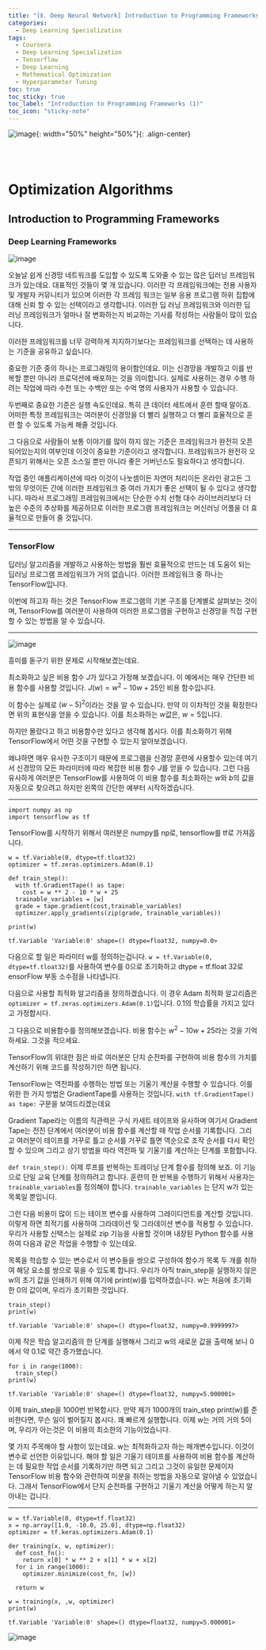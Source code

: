 ```yaml
---
title: "[Ⅱ. Deep Neural Network] Introduction to Programming Frameworks (1)"
categories:
  - Deep Learning Specialization
tags:
  - Coursera
  - Deep Learning Specialization
  - Tensorflow
  - Deep Learning
  - Mathematical Optimization
  - Hyperparameter Tuning
toc: true
toc_sticky: true
toc_label: "Introduction to Programming Frameworks (1)"
toc_icon: "sticky-note"
---
```


![image](https://user-images.githubusercontent.com/55765292/177095282-038ee3ed-f543-4793-9eff-f2d5ac239f36.png){: width="50%" height="50%"}{: .align-center}

<br><br>

# Optimization Algorithms

## Introduction to Programming Frameworks

### Deep Learning Frameworks

![image](https://user-images.githubusercontent.com/55765292/179641788-c387ce91-ce3e-44d9-a1ce-6904c886fcba.png)

오늘날 쉽게 신경망 네트워크를 도입할 수 있도록 도와줄 수 있는 많은 딥러닝 프레임워크가 있는데요. 대표적인 것들이 몇 개 있습니다. 이러한 각 프레임워크에는 전용 사용자 및 개발자 커뮤니티가 있으며 이러한 각 프레임 워크는 일부 응용 프로그램 하위 집합에 대해 신뢰 할 수 있는 선택이라고 생각합니다. 이러한 딥 러닝 프레임워크와 이러한 딥 러닝 프레임워크가 얼마나 잘 변화하는지 비교하는 기사를 작성하는 사람들이 많이 있습니다.

이러한 프레임워크를 너무 강력하게 지지하기보다는 프레임워크를 선택하는 데 사용하는 기준을 공유하고 싶습니다.

중요한 기준 중의 하나는 프로그래밍의 용이함인데요. 이는 신경망을 개발하고 이를 반복할 뿐만 아니라 프로덕션에 배포하는 것을 의미합니다. 실제로 사용하는 경우 수행 하려는 작업에 따라 수천 또는 수백만 또는 수억 명의 사용자가 사용할 수 있습니다.

두번째로 중요한 기준은 실행 속도인데요. 특히 큰 데이터 세트에서 훈련 할때 말이죠. 어떠한 특정 프레임워크는 여러분이 신경망을 더 빨리 실행하고 더 빨리 효율적으로 훈련 할 수 있도록 가능케 해줄 것입니다.

그 다음으로 사람들이 보통 이야기를 많이 하지 않는 기준은 프레임워크가 완전히 오픈되어있는지의 여부인데 이것이 중요한 기준이라고 생각합니다. 프레임워크가 완전히 오픈되기 위해서는 오픈 소스일 뿐만 아니라 좋은 거버넌스도 필요하다고 생각합니다.

작업 중인 애플리케이션에 따라 이것이 나눗셈이든 자연어 처리이든 온라인 광고든 그 밖의 무엇이든 간에 이러한 프레임워크 중 여러 가지가 좋은 선택이 될 수 있다고 생각합니다. 따라서 프로그래밍 프레임워크에서는 단순한 수치 선형 대수 라이브러리보다 더 높은 수준의 추상화를 제공하므로 이러한 프로그램 프레임워크는 머신러닝 어플을 더 효율적으로 만들어 줄 것입니다.

---

### TensorFlow

딥러닝 알고리즘을 개발하고 사용하는 방법을 훨씬 효율적으로 만드는 데 도움이 되는 딥러닝 프로그램 프레임워크가 거의 없습니다. 이러한 프레임워크 중 하나는 TensorFlow입니다.

이번에 하고자 하는 것은 TensorFlow 프로그램의 기본 구조를 단계별로 살펴보는 것이며, TensorFlow를 여러분이 사용하여 이러한 프로그램을 구현하고 신경망을 직접 구현할 수 있는 방법을 알 수 있습니다.

---

![image](https://user-images.githubusercontent.com/55765292/179642331-d38c9942-013f-4726-84f4-ed7e33dfa4af.png)

흥미를 돋구기 위한 문제로 시작해보겠는데요.

최소화하고 싶은 비용 함수 $J$가 있다고 가정해 보겠습니다. 이 예에서는 매우 간단한 비용 함수를 사용할 것입니다. $J(w) = w^2 -  10w + 25$인 비용 함수입니다.

이 함수는 실제로 $(w - 5)^2$이라는 것을 알 수 있습니다. 만약 이 이차적인 것을 확장한다면 위의 표현식을 얻을 수 있습니다. 이를 최소화하는 $w$값은, $w = 5$입니다.

하지만 몰랐다고 하고 비용함수만 있다고 생각해 봅시다. 이를 최소화하기 위해 TensorFlow에서 어떤 것을 구현할 수 있는지 알아보겠습니다.

왜냐하면 매우 유사한 구조이기 때문에 프로그램을 신경망 훈련에 사용할수 있는데 여기서 신경망의 모든 파라미터에 따라 복잡한 비용 함수 $J$를 얻을 수 있습니다. 그런 다음 유사하게 여러분은 TensorFlow를 사용하여 이 비용 함수를 최소화하는 $w$와 $b$의 값을 자동으로 찾으려고 하지만 왼쪽의 간단한 예부터 시작하겠습니다.

---

```
import numpy as np
import tensorflow as tf
```

TensorFlow를 시작하기 위해서 여러분은 numpy를 np로, tensorflow를 tf로 가져옵니다.

```
w = tf.Variable(0, dtype=tf.tloat32)
optimizer = tf.zeras.optimizers.Adam(0.1)

def train_step():
  with tf.GradientTape() as tape:
    cost = w ** 2 - 10 * w + 25
  trainable_variables = [w]
  grade = tape.gradient(cost,trainable_variables)
  optimizer.apply_gradients(zip(grade, trainable_variables))

print(w)
```
`tf.Variable 'Variable:0' shape=() dtype=float32, numpy=0.0>`

다음으로 할 일은 파라미터 w를 정의하는겁니다. `w = tf.Variable(0, dtype=tf.tloat32)`를 사용하여 변수를 0으로 초기화하고 dtype = tf.float 32로 ensorFlow 부동 소수점을 나타냅니다.

다음으로 사용할 최적화 알고리즘을 정의하겠습니다. 이 경우 Adam 최적화 알고리즘은 `optimizer = tf.zeras.optimizers.Adam(0.1)`입니다. 0.1의 학습률을 가지고 있다고 가정합시다.

그 다음으로 비용함수를 정의해보겠습니다. 비용 함수는 $w^2 -  10w + 25$라는 것을 기억하세요. 그것을 적으세요.

TensorFlow의 위대한 점은 바로 여러분은 단지 순전파를 구현하여 비용 함수의 가치를 계산하기 위해 코드를 작성하기만 하면 됩니다.

TensorFlow는 역전파를 수행하는 방법 또는 기울기 계산을 수행할 수 있습니다. 이를 위한 한 가지 방법은 GradientTape를 사용하는 것입니다. `with tf.GradientTape() as tape:` 구문을 보여드리겠는데요

Gradient Tape라는 이름의 직관력은 구식 카세트 테이프와 유사하며 여기서 Gradient Tape는 전진 단계에서 여러분이 비용 함수를 계산할 때 작업 순서를 기록합니다. 그리고 여러분이 테이프를 거꾸로 틀고 순서를 거꾸로 틀면 역순으로 조작 순서를 다시 확인할 수 있으며 그리고 상기 방법을 따라 역전파 및 기울기를 계산하는 단계를 포함합니다.

`def train_step():` 이제 루프를 반복하는 트레이닝 단계 함수를 정의해 보죠. 이 기능으로 단일 교육 단계를 정의하려고 합니다. 훈련의 한 반복을 수행하기 위해서 사용자는 `trainable_variables`를 정의해야 합니다. `trainable_variables` 는 단지 w가 있는 목록일 뿐입니다.

그런 다음 비용이 많이 드는 테이프 변수를 사용하여 그레이디언트를 계산할 것입니다. 이렇게 하면 최적기를 사용하여 그라데이션 및 그라데이션 변수를 적용할 수 있습니다. 우리가 사용할 신택스는 실제로 zip 기능을 사용할 것이며 내장된 Python 함수를 사용하여 다음과 같은 작업을 수행할 수 있는데요.

목록을 학습할 수 있는 변수로서 이 변수들을 쌍으로 구성하여 함수가 목록 두 개를 취하여 해당 요소를 쌍으로 묶을 수 있도록 합니다. 우리가 아직 train_step을 실행하지 않은 w의 초기 값을 인쇄하기 위해 여기에 print(w)를 입력하겠습니다. w는 처음에 초기화한 0의 값이며, 우리가 초기화한 것입니다.

```
train_step()
print(w)
```
`tf.Variable 'Variable:0' shape=() dtype=float32, numpy=0.9999997>`

이제 작은 학습 알고리즘의 한 단계를 실행해서 그리고 w의 새로운 값을 출력해 보니 0에서 약 0.1로 약간 증가했습니다.

```
for i in range(1000):
  train_step()
print(w)
```
`tf.Variable 'Variable:0' shape=() dtype=float32, numpy=5.000001>`

이제 train_step을 1000번 반복합시다. 만약 제가 1000개의 train_step print(w)를 준비한다면, 무슨 일이 벌어질지 봅시다. 꽤 빠르게 실행합니다. 이제 w는 거의 거의 5이며, 우리가 아는것은 이 비용의 최소한의 기능이었습니다.

몇 가지 주목해야 할 사항이 있는데요. w는 최적화하고자 하는 매개변수입니다. 이것이 변수로 선언한 이유입니다. 해야 할 일은 기울기 테이프를 사용하여 비용 함수를 계산하는 데 필요한 작업 순서를 기록하기만 하면 되고 그리고 그것이 유일한 문제이자 TensorFlow 비용 함수와 관련하여 미분을 취하는 방법을 자동으로 알아낼 수 있었습니다. 그래서 TensorFlow에서 단지 순전파를 구현하고 기울기 계산을 어떻게 하는지 알아내는 겁니다.

---

```
w = tf.Variable(0, dtype=tf.float32)
x = np.array([1.0, -10.0, 25.0], dtype=np.float32)
optimizer = tf.keras.optimizers.Adam(0.1)

der training(x, w, optimizer):
  def cost_fn():
    return x[0] * w ** 2 + x[1] * w + x[2]
  for i in range(1000):
    optimizer.minimize(cost_fn, [w])
  
  return w

w = training(x, ,w, optimizer)
print(w)
```
`tf.Variable 'Variable:0' shape=() dtype=float32, numpy=5.000001>`

![image](https://user-images.githubusercontent.com/55765292/179642364-698ced4e-3765-42f3-8a57-21948f753c7b.png)
